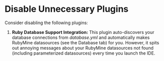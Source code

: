 Disable Unnecessary Plugins
=====

Consider disabling the following plugins:

1. **Ruby Database Support Integration:** This plugin auto-discovers your database connections from _database.yml_ and automatically makes RubyMine datasources (see the Database tab) for you. However, it spits out annoying messages about your RubyMine datasources not found (including parameterized datasources) every time you launch the IDE.
